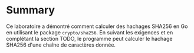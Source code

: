 # Summary

Ce laboratoire a démontré comment calculer des hachages SHA256 en Go en utilisant le package `crypto/sha256`. En suivant les exigences et en complétant la section TODO, le programme peut calculer le hachage SHA256 d'une chaîne de caractères donnée.
